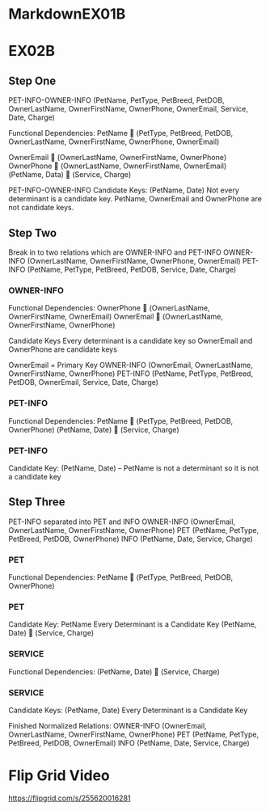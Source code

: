 # MarkdownEX01B

# EX02B

## Step One

PET-INFO-OWNER-INFO (PetName, PetType, PetBreed, PetDOB, OwnerLastName, OwnerFirstName, OwnerPhone, OwnerEmail, Service, Date, Charge)

Functional Dependencies: PetName  (PetType, PetBreed, PetDOB, OwnerLastName, OwnerFirstName,    OwnerPhone, OwnerEmail)
   
   OwnerEmail  (OwnerLastName, OwnerFirstName, OwnerPhone)
   OwnerPhone  (OwnerLastName, OwnerFirstName, OwnerEmail)
   (PetName, Data)  (Service, Charge)


PET-INFO-OWNER-INFO Candidate Keys: (PetName, Date)
Not every determinant is a candidate key.
PetName, OwnerEmail and OwnerPhone are not candidate keys.

## Step Two

Break in to two relations which are OWNER-INFO and PET-INFO
OWNER-INFO (OwnerLastName, OwnerFirstName, OwnerPhone, OwnerEmail)
PET-INFO (PetName, PetType, PetBreed, PetDOB, Service, Date, Charge)





### OWNER-INFO
Functional Dependencies: OwnerPhone  (OwnerLastName, OwnerFirstName, OwnerEmail)
    OwnerEmail  (OwnerLastName, OwnerFirstName, OwnerPhone)

Candidate Keys
Every determinant is a candidate key so OwnerEmail and OwnerPhone are candidate keys

OwnerEmail = Primary Key 
OWNER-INFO (OwnerEmail, OwnerLastName, OwnerFirstName, OwnerPhone)
PET-INFO (PetName, PetType, PetBreed, PetDOB, OwnerEmail, Service, Date, Charge)

### PET-INFO
Functional Dependencies: PetName  (PetType, PetBreed, PetDOB, OwnerPhone)
  (PetName, Date)  (Service, Charge)

### PET-INFO 
Candidate Key:
(PetName, Date) – PetName is not a determinant so it is not a candidate key

## Step Three

PET-INFO separated into PET and INFO
OWNER-INFO (OwnerEmail, OwnerLastName, OwnerFirstName, OwnerPhone)
PET (PetName, PetType, PetBreed, PetDOB, OwnerPhone)
INFO (PetName, Date, Service, Charge)


### PET
Functional Dependencies: PetName  (PetType, PetBreed, PetDOB, OwnerPhone)

### PET 
Candidate Key: PetName
Every Determinant is a Candidate Key
(PetName, Date)  (Service, Charge)

### SERVICE 
Functional Dependencies: (PetName, Date)  (Service, Charge)

### SERVICE 
Candidate Keys: (PetName, Date)
Every Determinant is a Candidate Key

Finished Normalized Relations: OWNER-INFO (OwnerEmail, OwnerLastName, OwnerFirstName, OwnerPhone)
			             PET (PetName, PetType, PetBreed, PetDOB, OwnerEmail)
			             INFO (PetName, Date, Service, Charge)
# Flip Grid Video 
https://flipgrid.com/s/255620016281
